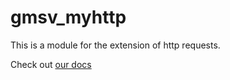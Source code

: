 # gmsv_myhttp
This is a module for the extension of http requests.

Check out [our docs](https://docs.pika-soft.ru/gmsv_myhttp/intro)
